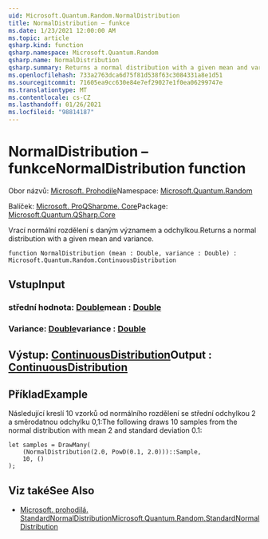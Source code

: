 ```yaml
---
uid: Microsoft.Quantum.Random.NormalDistribution
title: NormalDistribution – funkce
ms.date: 1/23/2021 12:00:00 AM
ms.topic: article
qsharp.kind: function
qsharp.namespace: Microsoft.Quantum.Random
qsharp.name: NormalDistribution
qsharp.summary: Returns a normal distribution with a given mean and variance.
ms.openlocfilehash: 733a2763dca6d75f81d538f63c3084331a8e1d51
ms.sourcegitcommit: 71605ea9cc630e84e7ef29027e1f0ea06299747e
ms.translationtype: MT
ms.contentlocale: cs-CZ
ms.lasthandoff: 01/26/2021
ms.locfileid: "98814187"
---
```

# <a name="normaldistribution-function"></a><span data-ttu-id="81234-102">NormalDistribution – funkce</span><span class="sxs-lookup"><span data-stu-id="81234-102">NormalDistribution function</span></span>

<span data-ttu-id="81234-103">Obor názvů: [Microsoft. Prohodile](xref:Microsoft.Quantum.Random)</span><span class="sxs-lookup"><span data-stu-id="81234-103">Namespace: [Microsoft.Quantum.Random](xref:Microsoft.Quantum.Random)</span></span>

<span data-ttu-id="81234-104">Balíček: [Microsoft. ProQSharpme. Core](https://nuget.org/packages/Microsoft.Quantum.QSharp.Core)</span><span class="sxs-lookup"><span data-stu-id="81234-104">Package: [Microsoft.Quantum.QSharp.Core](https://nuget.org/packages/Microsoft.Quantum.QSharp.Core)</span></span>


<span data-ttu-id="81234-105">Vrací normální rozdělení s daným významem a odchylkou.</span><span class="sxs-lookup"><span data-stu-id="81234-105">Returns a normal distribution with a given mean and variance.</span></span>

```qsharp
function NormalDistribution (mean : Double, variance : Double) : Microsoft.Quantum.Random.ContinuousDistribution
```


## <a name="input"></a><span data-ttu-id="81234-106">Vstup</span><span class="sxs-lookup"><span data-stu-id="81234-106">Input</span></span>

### <a name="mean--double"></a><span data-ttu-id="81234-107">střední hodnota: [Double](xref:microsoft.quantum.lang-ref.double)</span><span class="sxs-lookup"><span data-stu-id="81234-107">mean : [Double](xref:microsoft.quantum.lang-ref.double)</span></span>




### <a name="variance--double"></a><span data-ttu-id="81234-108">Variance: [Double](xref:microsoft.quantum.lang-ref.double)</span><span class="sxs-lookup"><span data-stu-id="81234-108">variance : [Double](xref:microsoft.quantum.lang-ref.double)</span></span>





## <a name="output--continuousdistribution"></a><span data-ttu-id="81234-109">Výstup: [ContinuousDistribution](xref:Microsoft.Quantum.Random.ContinuousDistribution)</span><span class="sxs-lookup"><span data-stu-id="81234-109">Output : [ContinuousDistribution](xref:Microsoft.Quantum.Random.ContinuousDistribution)</span></span>



## <a name="example"></a><span data-ttu-id="81234-110">Příklad</span><span class="sxs-lookup"><span data-stu-id="81234-110">Example</span></span>

<span data-ttu-id="81234-111">Následující kreslí 10 vzorků od normálního rozdělení se střední odchylkou 2 a směrodatnou odchylku 0,1:</span><span class="sxs-lookup"><span data-stu-id="81234-111">The following draws 10 samples from the normal distribution with mean 2 and standard deviation 0.1:</span></span>

```qsharp
let samples = DrawMany(
    (NormalDistribution(2.0, PowD(0.1, 2.0)))::Sample,
    10, ()
);
```

## <a name="see-also"></a><span data-ttu-id="81234-112">Viz také</span><span class="sxs-lookup"><span data-stu-id="81234-112">See Also</span></span>

- [<span data-ttu-id="81234-113">Microsoft. prohodilá. StandardNormalDistribution</span><span class="sxs-lookup"><span data-stu-id="81234-113">Microsoft.Quantum.Random.StandardNormalDistribution</span></span>](xref:Microsoft.Quantum.Random.StandardNormalDistribution)